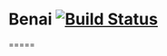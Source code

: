 # Benai [![Build Status](https://travis-ci.org/kirstein/benai.png)](https://travis-ci.org/kirstein/benai)
=====

